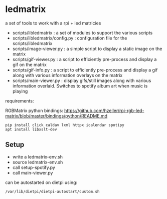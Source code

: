 # ledmatrix

a set of tools to work with a rpi + led matricies

- scripts/libledmatrix : a set of modules to support the various scripts
- scripts/libledmatrix/config.py : configuration file for the scripts/libledmatrix
- scripts/image-viewer.py : a simple script to display a static image on the matrix
- scripts/gif-viewer.py : a script to efficiently pre-process and display a gif on the matrix
- scripts/gif-info.py : a script to efficiently pre-process and display a gif along with various information overlays on the matrix
- scripts/main-viewer.py : display gifs/still images along with various information overlaid. Switches to spotify album art when music is playing

requirements:

RGBMatrix python bindings:
https://github.com/hzeller/rpi-rgb-led-matrix/blob/master/bindings/python/README.md

```
pip install click caldav lxml httpx icalendar spotipy
apt install libxslt-dev
```

## Setup
- write a ledmatrix-env.sh
- source ledmatrix-env.sh
- call setup-spotify.py
- call main-viewer.py


can be autostarted on dietpi using:
```
/var/lib/dietpi/dietpi-autostart/custom.sh
```
